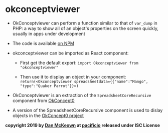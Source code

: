 # okconceptviewer

* OkConceptviewer can perform a function similar to that of `var_dump` in PHP: a way to show all of an object's properties on the screen quickly, usually in apps under development

* The code is available [on NPM](https://www.npmjs.org/package/okconceptviewer)

* okconceptviewer can be imported as React component: 

  * First get the default export: `import Okconceptviewer from "okconceptviewer"`

  * Then use it to display an object in your component: `return(<Okconceptviewer spreadsheetdata={{"name":"Mango", "type":"Quaker Parrot"}}>)`

* OkConceptviewer is an extraction of the `SpreadsheetCoreRecursive` component from [OkConcept0](https://okconcept0.pacificio.com)

* A version of the SpreadsheetCoreRecursive component is used to dislay objects in the [OkConcept0 project](https://github.com/pacificpelican/okconcept0)

[npm-badge]: https://img.shields.io/npm/v/npm-package.png?style=flat-square
[npm]: https://www.npmjs.org/package/okconceptviewer

**copyright 2019 by [Dan McKeown](https://danmckeown.info) at [pacificio](https://pacificio.com) released under ISC License**
